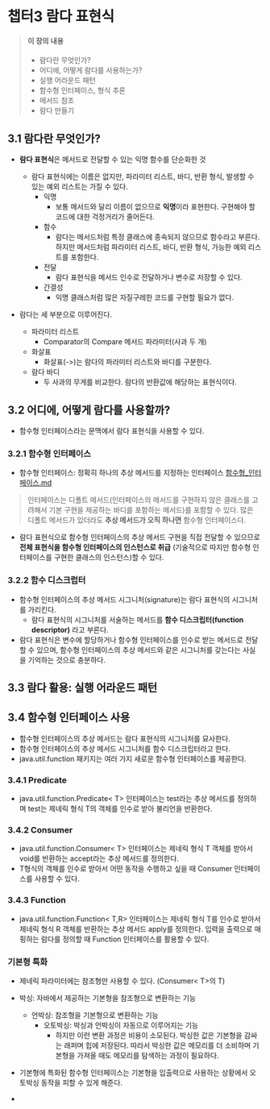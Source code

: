 # 챕터3 람다 표현식

> #### 이 장의 내용
> - 람다란 무엇인가?
> - 어디에, 어떻게 람다를 사용하는가?
> - 실행 어라운드 패턴
> - 함수형 인터페이스, 형식 추론
> - 메서드 참조
> - 람다 만들기

## 3.1 람다란 무엇인가?
- **람다 표현식**은 메서드로 전달할 수 있는 익명 함수를 단순화한 것
  - 람다 표현식에는 이름은 없지만, 파라미터 리스트, 바디, 반환 형식, 발생할 수 있는 예외 리스트는 가질 수 있다.
    - 익명
      - 보통 메서드와 달리 이름이 없으므로 **익명**이라 표현한다. 구현해야 할 코드에 대한 걱정거리가 줄어든다.
    - 함수
      - 람다는 메서드처럼 특정 클래스에 종속되지 않으므로 함수라고 부른다. 하지만 메서드처럼 파라미터 리스트, 바디, 반환 형식,
가능한 예외 리스트를 포함한다.
    - 전달 
      - 람다 표현식을 메서드 인수로 전달하거나 변수로 저장할 수 있다.
    - 간결성
      - 익명 클래스처럼 많은 자질구레한 코드를 구현할 필요가 없다.

- 람다는 세 부분으로 이루어진다.
  - 파라미터 리스트
    - Comparator의 Compare 메서드 파라미터(사과 두 개)
  - 화살표
    - 화살표(->)는 람다의 파라미터 리스트와 바디를 구분한다.
  - 람다 바디
    - 두 사과의 무게를 비교한다. 람다의 반환값에 해당하는 표현식이다.

## 3.2 어디에, 어떻게 람다를 사용할까?
- 함수형 인터페이스라는 문맥에서 람다 표현식을 사용할 수 있다.


### 3.2.1 함수형 인터페이스
- 함수형 인터페이스: 정확히 하나의 추상 메서드를 지정하는 인터페이스
[함수형_인터페이스.md](..%2F..%2F%EC%9E%90%EB%B0%94%EB%AC%B8%EB%B2%95%2F%ED%95%A8%EC%88%98%ED%98%95_%EC%9D%B8%ED%84%B0%ED%8E%98%EC%9D%B4%EC%8A%A4.md)

> 인터페이스는 디폴트 메서드(인터페이스의 메서드를 구현하지 않은 클래스를 고려해서 기본 구현을 제공하는 바디를 포함하는 메서드)를
> 포함할 수 있다. 많은 디폴트 메서드가 있더라도 **추상 메서드가 오직 하나면** 함수형 인터페이스다.

- 람다 표현식으로 함수형 인터페이스의 추상 메서드 구현을 직접 전달할 수 있으므로 **전체 표현식을 함수형 인터페이스의 인스턴스로 취급**
  (기술적으로 따지만 함수형 인터페이스를 구현한 클래스의 인스턴스)할 수 있다.

### 3.2.2 함수 디스크럽터
- 함수형 인터페이스의 추상 메서드 시그니처(signature)는 람다 표현식의 시그니처를 가리킨다.
  - 람다 표현식의 시그니처를 서술하는 메서드를 **함수 디스크립터(function descriptor)** 라고 부른다.
- 람다 표현식은 변수에 할당하거나 함수형 인터페이스를 인수로 받는 메서드로 전달할 수 있으며, 함수형 인터페이스의 추상 메서드와 같은 시그니처를
갖는다는 사실을 기억하는 것으로 충분하다.


## 3.3 람다 활용: 실행 어라운드 패턴

## 3.4 함수형 인터페이스 사용
- 함수형 인터페이스의 추상 메서드는 람다 표현식의 시그니처를 묘사한다.
- 함수형 인터페이스의 추상 메서드 시그니처를 함수 디스크립터라고 한다.
- java.util.function 패키지는 여러 가지 새로운 함수형 인터페이스를 제공한다.

### 3.4.1 Predicate
- java.util.function.Predicate< T> 인터페이스는 test라는 추상 메서드를 정의하며 test는 제네릭 형식 T의 객체를 인수로 받아
불리언을 반환한다. 

### 3.4.2 Consumer
- java.util.function.Consumer< T> 인터페이스는 제네릭 형식 T 객체를 받아서 void를 반환하는 accept라는 추상 메서드를 정의한다.
- T형식의 객체를 인수로 받아서 어떤 동작을 수행하고 싶을 때 Consumer 인터페이스를 사용할 수 있다.

### 3.4.3 Function
- java.util.function.Function< T,R> 인터페이스는 제네릭 형식 T를 인수로 받아서 제네릭 형식 R 객체를 반환하는 추상 메서드
apply를 정의한다. 입력을 출력으로 매핑하는 람다를 정의할 때 Function 인터페이스를 활용할 수 있다.

### 기본형 특화
- 제네릭 파라미터에는 참조형만 사용할 수 있다. (Consumer< T>의 T)
- 박싱: 자바에서 제공하는 기본형을 참조형으로 변환하는 기능
  - 언박싱: 참조형을 기본형으로 변환하는 기능
    - 오토박싱: 박싱과 언박싱이 자동으로 이루어지는 기능
      - 하지만 이런 변환 과정은 비용이 소모된다. 박싱한 값은 기본형을 감싸는 래퍼며 힙에 저장된다. 따라서 박싱한 값은 메모리를
더 소비하며 기본형을 가져올 때도 메모리를 탐색하는 과정이 필요하다.

- 기본형에 특화된 함수형 인터페이스는 기본형을 입출력으로 사용하는 상황에서 오토박싱 동작을 피할 수 있게 해준다.
- 